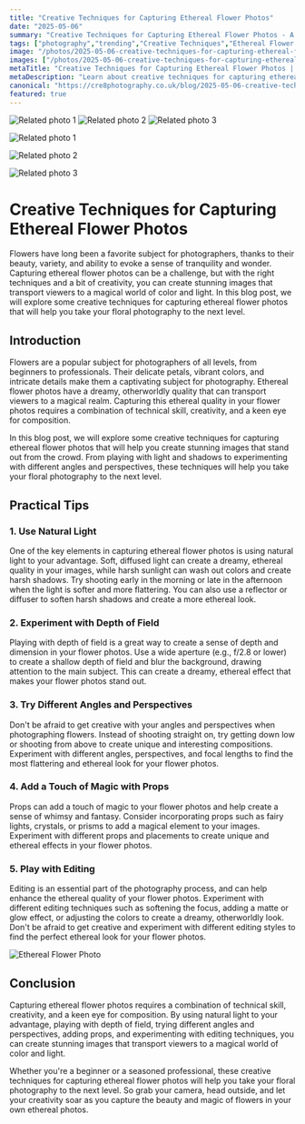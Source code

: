 ```yaml
---
title: "Creative Techniques for Capturing Ethereal Flower Photos"
date: "2025-05-06"
summary: "Creative Techniques for Capturing Ethereal Flower Photos - A trending topic in photography."
tags: ["photography","trending","Creative Techniques","Ethereal Flower Photos","Photography","Natural Light","Depth of Field","Angles","Perspectives","Props","Editing","Composition"]
image: "/photos/2025-05-06-creative-techniques-for-capturing-ethereal-flower-photos-1.jpg"
images: ["/photos/2025-05-06-creative-techniques-for-capturing-ethereal-flower-photos-1.jpg","/photos/2025-05-06-creative-techniques-for-capturing-ethereal-flower-photos-2.jpg","/photos/2025-05-06-creative-techniques-for-capturing-ethereal-flower-photos-3.jpg"]
metaTitle: "Creative Techniques for Capturing Ethereal Flower Photos | cre8 Photography"
metaDescription: "Learn about creative techniques for capturing ethereal flower photos in photography with practical tips and insights."
canonical: "https://cre8photography.co.uk/blog/2025-05-06-creative-techniques-for-capturing-ethereal-flower-photos"
featured: true
---
```


<!-- Gallery as HTML -->

<div class="grid grid-cols-1 sm:grid-cols-2 md:grid-cols-3 gap-4">
  <img src="/photos/2025-05-06-creative-techniques-for-capturing-ethereal-flower-photos-1.jpg" alt="Related photo 1" class="w-full rounded-lg" />
<img src="/photos/2025-05-06-creative-techniques-for-capturing-ethereal-flower-photos-2.jpg" alt="Related photo 2" class="w-full rounded-lg" />
<img src="/photos/2025-05-06-creative-techniques-for-capturing-ethereal-flower-photos-3.jpg" alt="Related photo 3" class="w-full rounded-lg" />
</div>


<!-- Gallery as Markdown -->
![Related photo 1](/photos/2025-05-06-creative-techniques-for-capturing-ethereal-flower-photos-1.jpg)


![Related photo 2](/photos/2025-05-06-creative-techniques-for-capturing-ethereal-flower-photos-2.jpg)


![Related photo 3](/photos/2025-05-06-creative-techniques-for-capturing-ethereal-flower-photos-3.jpg)



# Creative Techniques for Capturing Ethereal Flower Photos

Flowers have long been a favorite subject for photographers, thanks to their beauty, variety, and ability to evoke a sense of tranquility and wonder. Capturing ethereal flower photos can be a challenge, but with the right techniques and a bit of creativity, you can create stunning images that transport viewers to a magical world of color and light. In this blog post, we will explore some creative techniques for capturing ethereal flower photos that will help you take your floral photography to the next level.

## Introduction

Flowers are a popular subject for photographers of all levels, from beginners to professionals. Their delicate petals, vibrant colors, and intricate details make them a captivating subject for photography. Ethereal flower photos have a dreamy, otherworldly quality that can transport viewers to a magical realm. Capturing this ethereal quality in your flower photos requires a combination of technical skill, creativity, and a keen eye for composition.

In this blog post, we will explore some creative techniques for capturing ethereal flower photos that will help you create stunning images that stand out from the crowd. From playing with light and shadows to experimenting with different angles and perspectives, these techniques will help you take your floral photography to the next level.

## Practical Tips

### 1. **Use Natural Light**

One of the key elements in capturing ethereal flower photos is using natural light to your advantage. Soft, diffused light can create a dreamy, ethereal quality in your images, while harsh sunlight can wash out colors and create harsh shadows. Try shooting early in the morning or late in the afternoon when the light is softer and more flattering. You can also use a reflector or diffuser to soften harsh shadows and create a more ethereal look.

### 2. **Experiment with Depth of Field**

Playing with depth of field is a great way to create a sense of depth and dimension in your flower photos. Use a wide aperture (e.g., f/2.8 or lower) to create a shallow depth of field and blur the background, drawing attention to the main subject. This can create a dreamy, ethereal effect that makes your flower photos stand out.

### 3. **Try Different Angles and Perspectives**

Don't be afraid to get creative with your angles and perspectives when photographing flowers. Instead of shooting straight on, try getting down low or shooting from above to create unique and interesting compositions. Experiment with different angles, perspectives, and focal lengths to find the most flattering and ethereal look for your flower photos.

### 4. **Add a Touch of Magic with Props**

Props can add a touch of magic to your flower photos and help create a sense of whimsy and fantasy. Consider incorporating props such as fairy lights, crystals, or prisms to add a magical element to your images. Experiment with different props and placements to create unique and ethereal effects in your flower photos.

### 5. **Play with Editing**

Editing is an essential part of the photography process, and can help enhance the ethereal quality of your flower photos. Experiment with different editing techniques such as softening the focus, adding a matte or glow effect, or adjusting the colors to create a dreamy, otherworldly look. Don't be afraid to get creative and experiment with different editing styles to find the perfect ethereal look for your flower photos.

![Ethereal Flower Photo](/path/to/image)

## Conclusion

Capturing ethereal flower photos requires a combination of technical skill, creativity, and a keen eye for composition. By using natural light to your advantage, playing with depth of field, trying different angles and perspectives, adding props, and experimenting with editing techniques, you can create stunning images that transport viewers to a magical world of color and light.

Whether you're a beginner or a seasoned professional, these creative techniques for capturing ethereal flower photos will help you take your floral photography to the next level. So grab your camera, head outside, and let your creativity soar as you capture the beauty and magic of flowers in your own ethereal photos.

